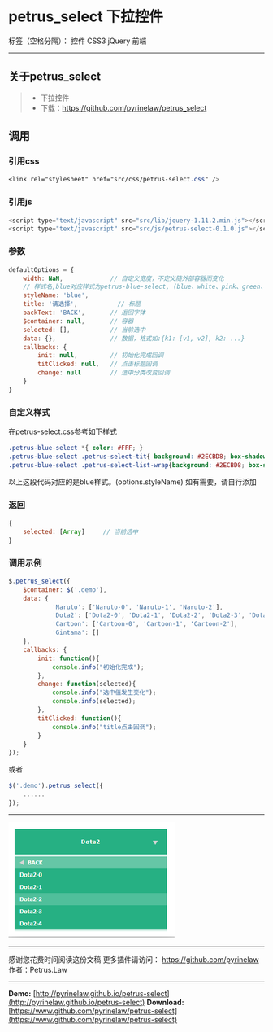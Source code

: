 # petrus_select 下拉控件

标签（空格分隔）： 控件 CSS3 jQuery 前端

---

## 关于petrus_select
> * 下拉控件
> * 下载：https://github.com/pyrinelaw/petrus_select

## 调用

### 引用css
```css
<link rel="stylesheet" href="src/css/petrus-select.css" />
```

### 引用js
```javascript
<script type="text/javascript" src="src/lib/jquery-1.11.2.min.js"></script>
<script type="text/javascript" src="src/js/petrus-select-0.1.0.js"></script>
```

### 参数

```javascript
defaultOptions = {
	width: NaN,				// 自定义宽度，不定义随外部容器而变化
	// 样式名,blue对应样式为petrus-blue-select, (blue、white、pink、green、grey、black)
	styleName: 'blue',
	title: '请选择',			// 标题
	backText: 'BACK',		// 返回字体
	$container: null,		// 容器
	selected: [],			// 当前选中
	data: {},				// 数据，格式如:{k1: [v1, v2], k2: ...}
	callbacks: {
		init: null,			// 初始化完成回调
		titClicked: null,	// 点击标题回调
		change: null		// 选中分类改变回调
	}
}
```

### 自定义样式

在petrus-select.css参考如下样式

```css
.petrus-blue-select *{ color: #FFF; }
.petrus-blue-select .petrus-select-tit{ background: #2ECBD8; box-shadow: 0px 3px 0px rgba(46, 203, 216, 0.2); font-weight: bold; }
.petrus-blue-select .petrus-select-list-wrap{background: #2ECBD8; box-shadow: 0px 3px 0px rgba(46, 203, 216, 0.2); font-weight: bold; }
```

以上这段代码对应的是blue样式。(options.styleName)
如有需要，请自行添加

### 返回
```javascript
{
	selected: [Array]     // 当前选中
}
```

### 调用示例

```javascript
$.petrus_select({
    $container: $('.demo'),
    data: {
            'Naruto': ['Naruto-0', 'Naruto-1', 'Naruto-2'],
            'Dota2': ['Dota2-0', 'Dota2-1', 'Dota2-2', 'Dota2-3', 'Dota2-4'],
            'Cartoon': ['Cartoon-0', 'Cartoon-1', 'Cartoon-2'],
            'Gintama': []
    },
    callbacks: {
        init: function(){
            console.info("初始化完成");
        },
        change: function(selected){
            console.info("选中值发生变化");
            console.info(selected);
        },
        titClicked: function(){
            console.info("title点击回调");
        }
    }
});
```

或者

```javascript
$('.demo').petrus_select({
    ......
});
```

------

![file-list](res/demo.png)

------
感谢您花费时间阅读这份文稿
更多插件请访问： https://github.com/pyrinelaw
作者：Petrus.Law

------

**Demo:** [http://pyrinelaw.github.io/petrus-select](http://pyrinelaw.github.io/petrus-select)
**Download:** [https://www.github.com/pyrinelaw/petrus-select](https://www.github.com/pyrinelaw/petrus-select)
